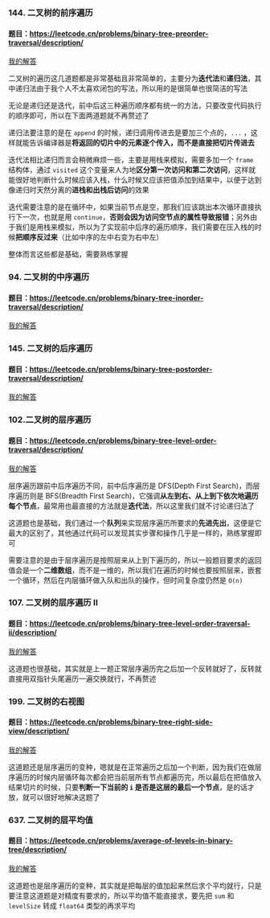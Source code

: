 ### 144. 二叉树的前序遍历
#### 题目：https://leetcode.cn/problems/binary-tree-preorder-traversal/description/

[我的解答](https://github.com/EthanQC/my-learning-record/blob/main/data-structure-and-algorithm/problems-record/binary-tree/144-binary-tree-preorder-traversal.md)

二叉树的遍历这几道题都是非常基础且非常简单的，主要分为**迭代法**和**递归法**，其中递归法由于我个人不太喜欢闭包的写法，所以用的是很简单也很简洁的写法

无论是递归还是迭代，前中后这三种遍历顺序都有统一的方法，只要改变代码执行的顺序即可，所以在下面两道题就不再赘述了

递归法要注意的是在 `append` 的时候，递归调用传进去是要加三个点的，`...` ，这样就能告诉编译器是**将返回的切片中的元素逐个传入，而不是直接把切片传进去**

迭代法相比递归而言会稍微麻烦一些，主要是用栈来模拟，需要多加一个 `frame` 结构体，通过 `visited` 这个变量来人为地**区分第一次访问和第二次访问**，这样就能很好地判断什么时候应该入栈，什么时候又应该把值添加到结果中，以便于达到像递归时天然分离的**进栈和出栈后访问**的效果

迭代需要注意的是在循环中，如果当前节点是空，那我们应该跳出本次循环直接执行下一次，也就是用 `continue`，**否则会因为访问空节点的属性导致报错**；另外由于我们是用栈来模拟，所以为了实现前中后序的遍历顺序，我们需要在压入栈的时候**把顺序反过来**（比如中序的左中右变为右中左）

整体而言这些都是基础，需要熟练掌握

### 94. 二叉树的中序遍历
#### 题目：https://leetcode.cn/problems/binary-tree-inorder-traversal/description/

[我的解答](https://github.com/EthanQC/my-learning-record/blob/main/data-structure-and-algorithm/problems-record/binary-tree/94-binary-tree-inorder-traversal.md)

### 145. 二叉树的后序遍历
#### 题目：https://leetcode.cn/problems/binary-tree-postorder-traversal/description/

[我的解答](https://github.com/EthanQC/my-learning-record/blob/main/data-structure-and-algorithm/problems-record/binary-tree/145-binary-tree-postorder-traversal.md)

### 102.二叉树的层序遍历
#### 题目：https://leetcode.cn/problems/binary-tree-level-order-traversal/description/

[我的解答](https://github.com/EthanQC/my-learning-record/blob/main/data-structure-and-algorithm/problems-record/binary-tree/102-binary-tree-level-order-traversal.md)

层序遍历跟前中后序遍历不同，前中后序遍历是 DFS(Depth First Search)，而层序遍历则是 BFS(Breadth First Search)，它强调**从左到右、从上到下依次地遍历每个节点**，最常用也最直接的方法就是**迭代法**，所以这里我们就不讨论递归法了

这道题也是基础，我们通过一个**队列**来实现层序遍历所要求的**先进先出**，这便是它最大的区别了，其他通过代码可以发现其实步骤和操作几乎是一样的，熟练掌握即可

需要注意的是由于层序遍历是按照层来从上到下遍历的，所以一般题目要求的返回值会是一个**二维数组**，而不是一维的，所以我们在遍历的时候也要按照层来，嵌套一个循环，然后在内层循环做入队和出队的操作，但时间复杂度仍然是 `O(n)`

### 107. 二叉树的层序遍历 II
#### 题目：https://leetcode.cn/problems/binary-tree-level-order-traversal-ii/description/

[我的解答](https://github.com/EthanQC/my-learning-record/blob/main/data-structure-and-algorithm/problems-record/binary-tree/107-binary-tree-level-order-traversal-ii.md)

这道题也很基础，其实就是上一题正常层序遍历完之后加一个反转就好了，反转就直接用双指针头尾遍历一遍交换就行，不再赘述

### 199. 二叉树的右视图
#### 题目：https://leetcode.cn/problems/binary-tree-right-side-view/description/

[我的解答](https://github.com/EthanQC/my-learning-record/blob/main/data-structure-and-algorithm/problems-record/binary-tree/199-binary-tree-right-side-view.md)

这道题还是层序遍历的变种，嗯就是在正常遍历之后加一个判断，因为我们在做层序遍历的时候内层循环每次都会把当前层所有节点都遍历完，所以最后在把值放入结果切片的时候，只要**判断一下当前的 `i` 是否是这层的最后一个节点**，是的话才放，就可以很好地解决这题了

### 637. 二叉树的层平均值
#### 题目：https://leetcode.cn/problems/average-of-levels-in-binary-tree/description/

[我的解答](https://github.com/EthanQC/my-learning-record/blob/main/data-structure-and-algorithm/problems-record/binary-tree/637-average-of-levels-in-binary-tree.md)

这道题也是层序遍历的变种，其实就是把每层的值加起来然后求个平均就行，只是要注意这道题是对精度有要求的，所以平均值不能直接求，要先把 `sum` 和 `levelSize` 转成 `float64` 类型的再求平均

